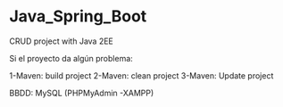 # Java_Spring_Boot
CRUD project with Java 2EE

Si el proyecto da algún problema:

1-Maven: build project
2-Maven: clean project
3-Maven: Update project

BBDD: MySQL (PHPMyAdmin -XAMPP)
